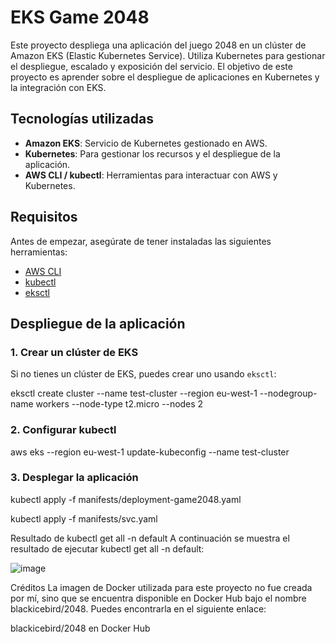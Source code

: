 # EKS Game 2048

Este proyecto despliega una aplicación del juego 2048 en un clúster de Amazon EKS (Elastic Kubernetes Service). Utiliza Kubernetes para gestionar el despliegue, escalado y exposición del servicio. El objetivo de este proyecto es aprender sobre el despliegue de aplicaciones en Kubernetes y la integración con EKS.

## Tecnologías utilizadas

- **Amazon EKS**: Servicio de Kubernetes gestionado en AWS.
- **Kubernetes**: Para gestionar los recursos y el despliegue de la aplicación.
- **AWS CLI / kubectl**: Herramientas para interactuar con AWS y Kubernetes.

## Requisitos

Antes de empezar, asegúrate de tener instaladas las siguientes herramientas:

- [AWS CLI](https://aws.amazon.com/cli/)
- [kubectl](https://kubernetes.io/docs/tasks/tools/install-kubectl/)
- [eksctl](https://eksctl.io/)

## Despliegue de la aplicación

### 1. Crear un clúster de EKS

Si no tienes un clúster de EKS, puedes crear uno usando `eksctl`:

eksctl create cluster --name test-cluster --region eu-west-1 --nodegroup-name workers --node-type t2.micro --nodes 2

### 2. Configurar kubectl

aws eks --region eu-west-1 update-kubeconfig --name test-cluster

### 3. Desplegar la aplicación

kubectl apply -f manifests/deployment-game2048.yaml

kubectl apply -f manifests/svc.yaml

Resultado de kubectl get all -n default
A continuación se muestra el resultado de ejecutar kubectl get all -n default:

![image](https://github.com/user-attachments/assets/78c96b12-7a7d-488e-b0d6-4e9da7bbf628)

Créditos
La imagen de Docker utilizada para este proyecto no fue creada por mí, sino que se encuentra disponible en Docker Hub bajo el nombre blackicebird/2048. Puedes encontrarla en el siguiente enlace:

blackicebird/2048 en Docker Hub
